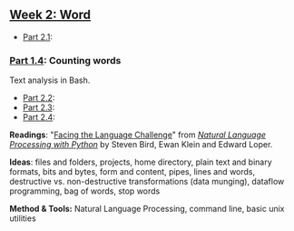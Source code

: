 
## [Week 2: Word](https://github.com/denten-courses/computing-context/blob/master/lecture-notes/lecture-2.md)

- [Part 2.1]():

### [Part 1.4](): **Counting words**  

Text analysis in Bash.

- [Part 2.2]():
- [Part 2.3]():
- [Part 2.4]():

**Readings**: "[Facing the Language
Challenge](http://www.nltk.org/book/ch12.html)" from *[Natural Language
Processing with Python](http://www.nltk.org/book/)* by Steven Bird, Ewan Klein and
Edward Loper.

**Ideas**: files and folders, projects, home directory, plain text and binary
formats, bits and bytes, form and content, pipes, lines and words, destructive
vs. non-destructive transformations (data munging), dataflow programming, bag of words, stop words

**Method & Tools:** Natural Language Processing, command line, basic unix
utilities
